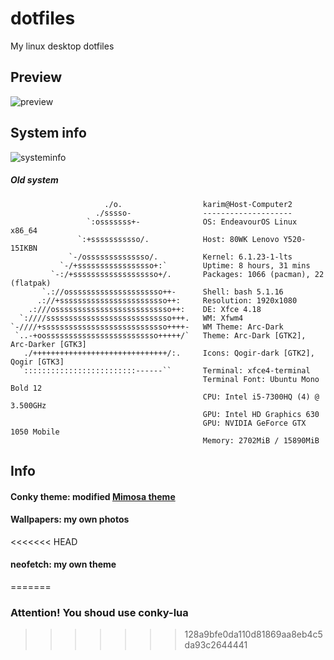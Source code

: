 # dotfiles
My linux desktop dotfiles

## Preview
![preview](https://cdn.discordapp.com/attachments/716326876108292097/1094631667626426398/image.png)

## System info
![systeminfo](https://cdn.discordapp.com/attachments/716326876108292097/1109488217293586482/image.png)

##### Old system
```
                     ./o.                  karim@Host-Computer2 
                   ./sssso-                -------------------- 
                 `:osssssss+-              OS: EndeavourOS Linux x86_64 
               `:+sssssssssso/.            Host: 80WK Lenovo Y520-15IKBN 
             `-/ossssssssssssso/.          Kernel: 6.1.23-1-lts 
           `-/+sssssssssssssssso+:`        Uptime: 8 hours, 31 mins 
         `-:/+sssssssssssssssssso+/.       Packages: 1066 (pacman), 22 (flatpak) 
       `.://osssssssssssssssssssso++-      Shell: bash 5.1.16 
      .://+ssssssssssssssssssssssso++:     Resolution: 1920x1080 
    .:///ossssssssssssssssssssssssso++:    DE: Xfce 4.18 
  `:////ssssssssssssssssssssssssssso+++.   WM: Xfwm4 
`-////+ssssssssssssssssssssssssssso++++-   WM Theme: Arc-Dark 
 `..-+oosssssssssssssssssssssssso+++++/`   Theme: Arc-Dark [GTK2], Arc-Darker [GTK3] 
   ./++++++++++++++++++++++++++++++/:.     Icons: Qogir-dark [GTK2], Qogir [GTK3] 
  `:::::::::::::::::::::::::------``       Terminal: xfce4-terminal 
                                           Terminal Font: Ubuntu Mono Bold 12 
                                           CPU: Intel i5-7300HQ (4) @ 3.500GHz 
                                           GPU: Intel HD Graphics 630 
                                           GPU: NVIDIA GeForce GTX 1050 Mobile 
                                           Memory: 2702MiB / 15890MiB
```

## Info
#### Conky theme: modified [Mimosa theme](https://www.gnome-look.org/p/1869486/)
#### Wallpapers: my own photos
<<<<<<< HEAD
#### neofetch: my own theme
=======
### Attention! You shoud use conky-lua
>>>>>>> 128a9bfe0da110d81869aa8eb4c5da93c2644441
